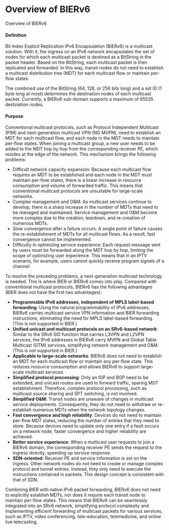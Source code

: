 Overview of BIERv6
==================

Overview of BIERv6

#### Definition

Bit Index Explicit Replication IPv6 Encapsulation (BIERv6) is a multicast solution. With it, the ingress on an IPv6 network encapsulates the set of nodes for which each multicast packet is destined as a BitString in the packet header. Based on the BitString, each multicast packet is then replicated and forwarded. In this way, transit nodes do not need to establish a multicast distribution tree (MDT) for each multicast flow or maintain per-flow states.

The combined use of the BitString (64, 128, or 256 bits long) and a set ID (1 byte long at most) determines the destination nodes of each multicast packet. Currently, a BIERv6 sub-domain supports a maximum of 65535 destination nodes.


#### Purpose

Conventional multicast protocols, such as Protocol Independent Multicast (PIM) and next-generation multicast VPN (NG MVPN), need to establish an MDT for each multicast flow, and each node in the MDT needs to maintain per-flow states. When joining a multicast group, a new user needs to be added to the MDT hop by hop from the corresponding receiver PE, which resides at the edge of the network. This mechanism brings the following problems:

* Difficult network capacity expansion: Because each multicast flow requires an MDT to be established and each node in the MDT must maintain per-flow states, there is a linear increase in resource consumption and volume of forwarded traffic. This means that conventional multicast protocols are unsuitable for large-scale networks.
* Complex management and O&M: As multicast services continue to develop, there is a sharp increase in the number of MDTs that need to be managed and maintained. Service management and O&M become more complex due to the creation, teardown, and re-creation of numerous MDTs.
* Slow convergence after a failure occurs: A single point of failure causes the re-establishment of MDTs for all multicast flows. As a result, fast convergence cannot be implemented.
* Difficulty in optimizing service experience: Each request message sent by users must be forwarded along the MDT hop by hop, limiting the scope of optimizing user experience. This means that in an IPTV scenario, for example, users cannot quickly receive program signals of a channel.

To resolve the preceding problems, a next-generation multicast technology is needed. This is where BIER or BIERv6 comes into play. Compared with conventional multicast protocols, BIERv6 has the following advantages (BIER does not have the first two advantages):

* **Programmable IPv6 addresses, independent of MPLS label-based forwarding**: Using the natural programmability of IPv6 addresses, BIERv6 carries multicast service VPN information and BIER forwarding instructions, eliminating the need for MPLS label-based forwarding. (This is not supported in BIER.)
* **Unified unicast and multicast protocols on an SRv6-based network**: Similar to the SRv6 SID function that carries L3VPN and L2VPN services, the IPv6 addresses in BIERv6 carry MVPN and Global Table Multicast (GTM) services, simplifying network management and O&M. (This is not supported in BIER.)
* **Applicable to large-scale networks**: BIERv6 does not need to establish an MDT for each multicast flow or maintain any per-flow state. This reduces resource consumption and allows BIERv6 to support large-scale multicast services.
* **Simplified protocol processing**: Only an IGP and BGP need to be extended, and unicast routes are used to forward traffic, sparing MDT establishment. Therefore, complex protocol processing, such as multicast source sharing and SPT switching, is not involved.
* **Simplified O&M**: Transit nodes are unaware of changes in multicast service deployments. Consequently, they do not need to withdraw or re-establish numerous MDTs when the network topology changes.
* **Fast convergence and high reliability**: Devices do not need to maintain per-flow MDT states, reducing the number of entries that they need to store. Because devices need to update only one entry if a fault occurs on a network node, faster convergence and higher reliability are achieved.
* **Better service experience**: When a multicast user requests to join a BIERv6 domain, the corresponding receiver PE sends the request to the ingress directly, speeding up service response.
* **SDN-oriented**: Receiver PE and service information is set on the ingress. Other network nodes do not need to create or manage complex protocol and tunnel entries. Instead, they only need to execute the instructions contained in packets. This design concept is consistent with that of SDN.

Combining BIER with native IPv6 packet forwarding, BIERv6 does not need to explicitly establish MDTs, nor does it require each transit node to maintain per-flow states. This means that BIERv6 can be seamlessly integrated into an SRv6 network, simplifying protocol complexity and implementing efficient forwarding of multicast packets for various services, such as IPTV, video conferencing, tele-education, telemedicine, and online live telecasting.